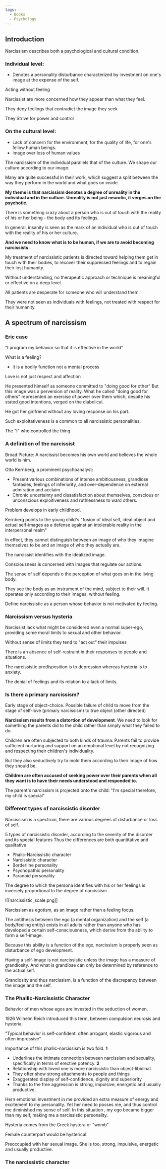 ```yaml
---
tags:
  - Books
  - Psychology
---
```

## Introduction

Narcissism describes both a psychological and cultural condition.

### Individual level:

- Denotes a personality disturbance characterized by investment on one's image at the expense of the self.

Acting without feeling

Narcissist are more concerned how they appear than what they feel.

They deny feelings that contradict the image they seek

They Strive for power and control

### On the cultural level:

- Lack of concern for the environment, for the quality of life, for one's fellow human beings.
- Image over loss of human values

The narcissism of the individual parallels that of the culture. We shape our culture according to our image.

Many are quite successful in their work, which suggest a split between the way they perform in the world and what goes on inside.

**My theme is that narcissism denotes a degree of unreality in the individual and in the culture.**
**Unreality is not just neurotic, it verges on the psychotic.**

There is something crazy about a person who is out of touch with the reality of his or her being - the body and its feelings.

In general, insanity is seen as the mark of an individual who is out of touch  with the reality of his or her culture.

**And we need to know what is to be human, if we are to avoid becoming narcissists.**

My treatment of narcissistic patients is directed toward helping them get in touch with their bodies, to recover their suppressed feelings and to regain their lost humanity.

Without understanding, no therapeutic approach or technique is meaningful or effective on a deep level.

All patients are desperate for someone who will understand them.

They were not seen as individuals with feelings, not treated with respect for their humanity.
## A spectrum of narcissism

### Eric case

"I program my behavior so that it is effective in the world"

What is a feeling?
- It is a bodily function not a mental process

Love is not just respect and affection

He presented himself as someone committed to "doing  good for other"
But this image was a perversion of reality.
What he called "doing good for others" represented an exercise of power over them which, despite his stated good intentions, 
verged on the diabolical.

He got her girlfriend without any loving response on his part.

Such exploitativeness is a common to all narcissistic personalities.

The "I" who controlled the thing
### A definition of the narcissist 

Broad Picture: A narcissist becomes his own world and believes the whole world is him.

Otto Kernberg, a prominent psychoanalyst:
- Present various combinations of intense ambitiousness, grandiose fantasies, feelings of inferiority, and over-dependence on external admiration and acclaim 
- Chronic uncertainty and dissatisfaction about themselves, conscious or unconscious exploitiveness and ruthlessness to ward others. 

Problem develops in early childhood.

Kernberg points to the young child's "fusion of ideal self, ideal object and actual self-images as a defense against an intolerable reality in the interpersonal realm"

In effect, they cannot distinguish between an image of who they imagine themselves to be and an image of who they actually are.

The narcissist identifies with the idealized image.

Consciousness is concerned with images that regulate our actions.

The sense of self depends o the perception of what goes on in the living body.

They see the body as an instrument of the mind, subject to their will.
It operates only according to their images, without feeling.

Define narcissistic as a person whose behavior is not motivated by feeling.
### Narcissism versus hysteria

Narcissist lack what might be considered even a normal super-ego, providing some moral limits to sexual and other behavior.

Without sense of limits they tend to "act out" their impulses

There is an absence of self-restraint in their responses to people and situations.

The narcissistic predisposition is to depression whereas hysteria is to anxiety.

The denial of feelings and its relation to a lack of limits.
### Is there a primary narcissism?

Early stage of object-choice.
Possible failure of child to move from the stage of self-love (primary narcissism) to true object (other directed)

**Narcissism results from a distortion of development**. We need to look for something the parents did to the child rather than simply what they failed to do.

Children are often subjected to both kinds of trauma: Parents fail to provide sufficient nurturing and support on an emotional level by not recognizing and respecting their children's individuality.

But they also seductively try to mold them according to their image of how they should be.

**Children are often accused of seeking power over their parents when all they want is to have their needs understood and responded to.**

The parent's narcissism is projected onto the child: "I'm special therefore, my child is special"
### Different types of narcissistic disorder 

Narcissism is a spectrum, there are various degrees of disturbance or loss of self.

5 types of narcissistic disorder, according to the severity of the disorder and its special features
Thus the differences are both quantitative and qualitative
- Phalic-Narcissistic character
- Narcissistic character
- Borderline personality
- Psychopathic personality
- Paranoid personality 

The degree to which the persona identifies with his or her feelings is inversely proportional to the degree of narcissism

![[narcissistic_scale.png]]

Narcissism as egotism, as an image rather than a feeling focus.

The antithesis between the ego (a mental organization) and the self (a body/feeling entity) exists in all adults rather than anyone who has developed a certain self-consciousness, which derive from the ability to form a self-image.

Because this ability is a function of the ego, narcissism is properly seen as disturbance of ego development.

Having a self-image is not narcissistic unless the image has a measure of grandiosity.
And what is grandiose can only be determined by reference to the actual self.

Grandiosity and thus narcissism, is a function of the discrepancy between the image and the self.
### The Phallic-Narcissistic Character

Behavior of men whose egos are invested in the seduction of women.

1926 Wilhelm Reich introduced this term, between compulsion neurosis and hysteria.

"Typical behavior is self-confident. often arrogant, elastic vigorous and often impressive"

Importance of this phallic-narcissism is two fold.
**1**
- Underlines the intimate connection between narcissism and sexuality, specifically in terms of erective potency.
**2**
- Relationship with loved one is more narcissistic than object-libidinal. 
- They ofter show strong attachments to people and things
- Exaggerated display of self-confidence, dignity and superiority
- Thanks to the free aggression is strong, impulsive, energetic and usually productive.

Hern emotional investment in me provided an extra measure of energy and excitement to my personality. Yet her need to posses me, and thus control me diminished my sense of self.
In this situation , my ego became bigger than my self, making me a narcissistic personality.

Hysteria comes from the Greek hystera or "womb"

Female counterpart would be hysterical.

Preoccupied with her sexual image.
She is too, strong, impulsive, energetic and usually productive.
### The narcissistic character